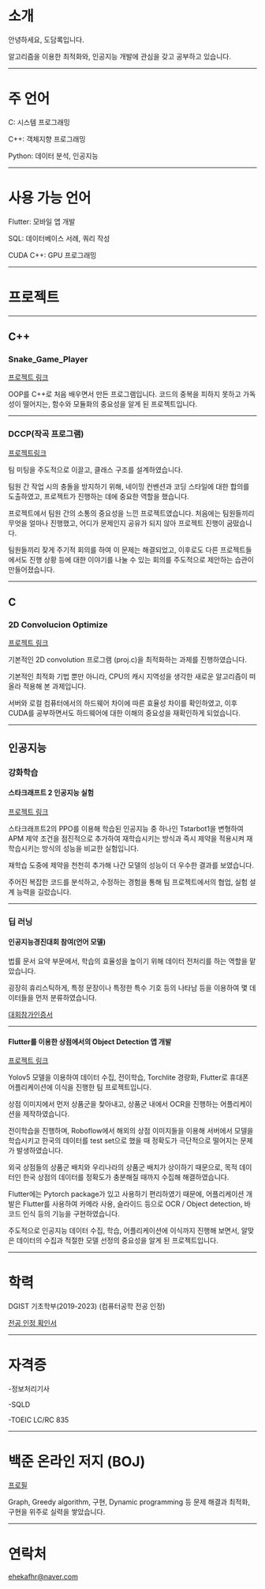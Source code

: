 # 소개

안녕하세요, 도담록입니다.

알고리즘을 이용한 최적화와, 인공지능 개발에 관심을 갖고 공부하고 있습니다.

---
# 주 언어

C: 시스템 프로그래밍

C++: 객체지향 프로그래밍

Python: 데이터 분석, 인공지능

---

# 사용 가능 언어

Flutter: 모바일 앱 개발

SQL: 데이터베이스 서례, 쿼리 작성

CUDA C++: GPU 프로그래밍

---

# 프로젝트

---
	
## C++

### Snake_Game_Player 


[프로젝트 링크](https://github.com/ehekafhr/DGIST_ASSIGNMENTS/blob/main/HW4/MyPlayer.cpp)
	
OOP를 C++로 처음 배우면서 만든 프로그램입니다. 코드의 중복을 피하지 못하고 가독성이 떨어지는, 함수와 모듈화의 중요성을 알게 된 프로젝트입니다.

---

### DCCP(작곡 프로그램) 


[프로젝트링크](https://github.com/sadgabriel/DCCP)

팀 미팅을 주도적으로 이끌고, 클래스 구조를 설계하였습니다.

팀원 간 작업 시의 충돌을 방지하기 위해, 네이밍 컨벤션과 코딩 스타일에 대한 합의를 도출하였고, 프로젝트가 진행하는 데에 중요한 역할을 했습니다.

프로젝트에서 팀원 간의 소통의 중요성을 느낀 프로젝트였습니다. 처음에는 팀원들끼리 무엇을 얼마나 진행했고, 어디가 문제인지 공유가 되지 않아 프로젝트 진행이 굼떴습니다.

팀원들끼리 잦게 주기적 회의를 하여 이 문제는 해결되었고, 이후로도 다른 프로젝트들에서도 진행 상황 등에 대한 이야기를 나눌 수 있는 회의를 주도적으로 제안하는 습관이 만들어졌습니다.

---

## C

### 2D Convolucion Optimize  

[프로젝트 링크](https://github.com/ehekafhr/DGIST_ASSIGNMENTS/tree/main/systemprogramming_optimize)

기본적인 2D convolution 프로그램 (proj.c)을 최적화하는 과제를 진행하였습니다.

기본적인 최적화 기법 뿐만 아니라, CPU의 캐시 지역성을 생각한 새로운 알고리즘이 떠올라 적용해 본 과제입니다.

서버와 로컬 컴퓨터에서의 하드웨어 차이에 따른 효율성 차이를 확인하였고, 이후 CUDA를 공부하면서도 하드웨어에 대한 이해의 중요성을 재확인하게 되었습니다.

---

## 인공지능

### 강화학습

#### 스타크래프트 2 인공지능 실험  

[프로젝트 링크](https://github.com/ehekafhr/TStarBot1)

스타크래프트2의 PPO를 이용해 학습된 인공지능 중 하나인 Tstarbot1을 변형하여 APM 제약 조건을 점진적으로 추가하여 재학습시키는 방식과 즉시 제약을 적용시켜 재학습시키는 방식의 성능을 비교한 실험입니다.

재학습 도중에 제약을 천천히 추가해 나간 모델의 성능이 더 우수한 결과를 보였습니다.

주어진 복잡한 코드를 분석하고, 수정하는 경험을 통해 팀 프로젝트에서의 협업, 실험 설계 능력을 길렀습니다.

---

### 딥 러닝

#### 인공지능경진대회 참여(언어 모델)

법률 문서 요약 부문에서, 학습의 효율성을 높이기 위해 데이터 전처리를 하는 역할을 맡았습니다.

굉장히 휴리스틱하게, 특정 문장이나 특정한 특수 기호 등의 나타남 등을 이용하여 몇 데이터들을 먼저 분류하였습니다.

[대회참가인증서](https://github.com/user-attachments/files/18141398/default.pdf)

---

#### Flutter를 이용한 상점에서의 Object Detection 앱 개발 

[프로젝트 링크](https://github.com/ehekafhr/od_ugrp_ehekafhr)

Yolov5 모델을 이용하여 데이터 수집, 전이학습, Torchlite 경량화, Flutter로 휴대폰 어플리케이션에 이식을 진행한 팀 프로젝트입니다.

상점 이미지에서 먼저 상품군을 찾아내고, 상품군 내에서 OCR을 진행하는 어플리케이션을 제작하였습니다.

전이학습을 진행하며, Roboflow에서 해외의 상점 이미지들을 이용해 서버에서 모델을 학습시키고 한국의 데이터를 test set으로 했을 때 정확도가 극단적으로 떨어지는 문제가 발생하였습니다.

외국 상점들의 상품군 배치와 우리나라의 상품군 배치가 상이하기 때문으로, 목적 데이터인 한국 상점의 데이터를 정확도가 충분해질 때까지 수집해 해결하였습니다.

Flutter에는 Pytorch package가 있고 사용하기 편리하였기 때문에, 어플리케이션 개발은 Flutter를 사용하여 카메라 사용, 슬라이드 등으로 OCR / Object detection, 바코드 인식 등의 기능을 구현하였습니다.

주도적으로 인공지능 데이터 수집, 학습, 어플리케이션에 이식까지 진행해 보면서, 알맞은 데이터의 수집과 적절한 모델 선정의 중요성을 알게 된 프로젝트입니다.

---

# 학력

DGIST 기초학부(2019-2023) (컴퓨터공학 전공 인정)

[전공 인정 확인서](https://github.com/user-attachments/files/18141400/201911050.pdf)

---

# 자격증

-정보처리기사

-SQLD

-TOEIC LC/RC 835

---

# 백준 온라인 저지 (BOJ)

[프로필](https://www.acmicpc.net/user/ehekafhr)

Graph, Greedy algorithm, 구현, Dynamic programming 등 문제 해결과 최적화, 구현을 위주로 실력을 쌓았습니다.

---

# 연락처

ehekafhr@naver.com
